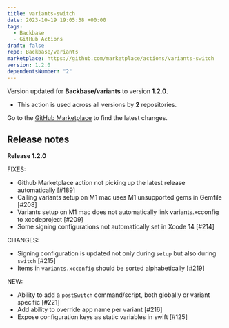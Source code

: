 ```yaml
---
title: variants-switch
date: 2023-10-19 19:05:38 +00:00
tags:
  - Backbase
  - GitHub Actions
draft: false
repo: Backbase/variants
marketplace: https://github.com/marketplace/actions/variants-switch
version: 1.2.0
dependentsNumber: "2"
---
```



Version updated for **Backbase/variants** to version **1.2.0**.
- This action is used across all versions by **2** repositories.

Go to the [GitHub Marketplace](https://github.com/marketplace/actions/variants-switch) to find the latest changes.

## Release notes

**Release 1.2.0**

FIXES:
- Github Marketplace action not picking up the latest release automatically [#189]
- Calling variants setup on M1 mac uses M1 unsupported gems in Gemfile [#208]
- Variants setup on M1 mac does not automatically link variants.xcconfig to xcodeproject [#209]
- Some signing configurations not automatically set in Xcode 14 [#214]

CHANGES:
- Signing configuration is updated not only during `setup` but also during `switch` [#215]
- Items in `variants.xcconfig` should be sorted alphabetically [#219]

NEW:
- Ability to add a `postSwitch` command/script, both globally or variant specific [#221]
- Add ability to override app name per variant [#216]
- Expose configuration keys as static variables in swift [#125]
